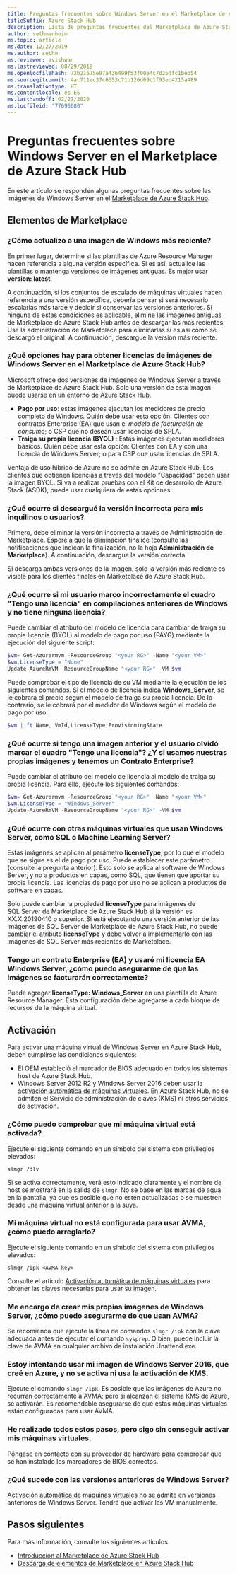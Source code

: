 ```yaml
---
title: Preguntas frecuentes sobre Windows Server en el Marketplace de Azure Stack Hub
titleSuffix: Azure Stack Hub
description: Lista de preguntas frecuentes del Marketplace de Azure Stack Hub para Windows Server.
author: sethmanheim
ms.topic: article
ms.date: 12/27/2019
ms.author: sethm
ms.reviewer: avishwan
ms.lastreviewed: 08/29/2019
ms.openlocfilehash: 72b21675e97a436499f53f00e4c7d25dfc1beb54
ms.sourcegitcommit: 4ac711ec37c6653c71b126d09c1f93ec4215a489
ms.translationtype: HT
ms.contentlocale: es-ES
ms.lasthandoff: 02/27/2020
ms.locfileid: "77696080"
---
```

# <a name="windows-server-in-azure-stack-hub-marketplace-faq"></a>Preguntas frecuentes sobre Windows Server en el Marketplace de Azure Stack Hub

En este artículo se responden algunas preguntas frecuentes sobre las imágenes de Windows Server en el [Marketplace de Azure Stack Hub](azure-stack-marketplace.md).

## <a name="marketplace-items"></a>Elementos de Marketplace

### <a name="how-do-i-update-to-a-newer-windows-image"></a>¿Cómo actualizo a una imagen de Windows más reciente?

En primer lugar, determine si las plantillas de Azure Resource Manager hacen referencia a alguna versión específica. Si es así, actualice las plantillas o mantenga versiones de imágenes antiguas. Es mejor usar **version: latest**.

A continuación, si los conjuntos de escalado de máquinas virtuales hacen referencia a una versión específica, debería pensar si será necesario escalarlas más tarde y decidir si conservar las versiones anteriores. Si ninguna de estas condiciones es aplicable, elimine las imágenes antiguas de Marketplace de Azure Stack Hub antes de descargar las más recientes. Use la administración de Marketplace para eliminarlas si es así cómo se descargó el original. A continuación, descargue la versión más reciente.

### <a name="what-are-the-licensing-options-for-windows-server-marketplace-images-on-azure-stack-hub"></a>¿Qué opciones hay para obtener licencias de imágenes de Windows Server en el Marketplace de Azure Stack Hub?

Microsoft ofrece dos versiones de imágenes de Windows Server a través de Marketplace de Azure Stack Hub. Solo una versión de esta imagen puede usarse en un entorno de Azure Stack Hub.  

- **Pago por uso**: estas imágenes ejecutan los medidores de precio completo de Windows.
   Quién debe usar esta opción: Clientes con contratos Enterprise (EA) que usan el *modelo de facturación de consumo*; o CSP que no desean usar licencias de SPLA.
- **Traiga su propia licencia (BYOL)** : Estas imágenes ejecutan medidores básicos.
   Quién debe usar esta opción: Clientes con EA y con una licencia de Windows Server; o para CSP que usan licencias de SPLA.

Ventaja de uso híbrido de Azure no se admite en Azure Stack Hub. Los clientes que obtienen licencias a través del modelo "Capacidad" deben usar la imagen BYOL. Si va a realizar pruebas con el Kit de desarrollo de Azure Stack (ASDK), puede usar cualquiera de estas opciones.

### <a name="what-if-i-downloaded-the-wrong-version-to-offer-my-tenantsusers"></a>¿Qué ocurre si descargué la versión incorrecta para mis inquilinos o usuarios?

Primero, debe eliminar la versión incorrecta a través de Administración de Marketplace. Espere a que la eliminación finalice (consulte las notificaciones que indican la finalización, no la hoja **Administración de Marketplace**). A continuación, descargue la versión correcta.

Si descarga ambas versiones de la imagen, solo la versión más reciente es visible para los clientes finales en Marketplace de Azure Stack Hub.

### <a name="what-if-my-user-incorrectly-checked-the-i-have-a-license-box-in-previous-windows-builds-and-they-dont-have-a-license"></a>¿Qué ocurre si mi usuario marco incorrectamente el cuadro "Tengo una licencia" en compilaciones anteriores de Windows y no tiene ninguna licencia?

Puede cambiar el atributo del modelo de licencia para cambiar de traiga su propia licencia (BYOL) al modelo de pago por uso (PAYG) mediante la ejecución del siguiente script:

```powershell
$vm= Get-Azurermvm -ResourceGroup "<your RG>" -Name "<your VM>"
$vm.LicenseType = "None"
Update-AzureRmVM -ResourceGroupName "<your RG>" -VM $vm
```

Puede comprobar el tipo de licencia de su VM mediante la ejecución de los siguientes comandos. Si el modelo de licencia indica **Windows_Server**, se le cobrará el precio según el modelo de traiga su propia licencia. De lo contrario, se le cobrará por el medidor de Windows según el modelo de pago por uso:

```powershell
$vm | ft Name, VmId,LicenseType,ProvisioningState
```

### <a name="what-if-i-have-an-older-image-and-my-user-forgot-to-check-the-i-have-a-license-box-or-we-use-our-own-images-and-we-do-have-enterprise-agreement-entitlement"></a>¿Qué ocurre si tengo una imagen anterior y el usuario olvidó marcar el cuadro "Tengo una licencia"? ¿Y si usamos nuestras propias imágenes y tenemos un Contrato Enterprise?

Puede cambiar el atributo del modelo de licencia al modelo de traiga su propia licencia. Para ello, ejecute los siguientes comandos:

```powershell
$vm= Get-Azurermvm -ResourceGroup "<your RG>" -Name "<your VM>"
$vm.LicenseType = "Windows_Server"
Update-AzureRmVM -ResourceGroupName "<your RG>" -VM $vm
```

### <a name="what-about-other-vms-that-use-windows-server-such-as-sql-or-machine-learning-server"></a>¿Qué ocurre con otras máquinas virtuales que usan Windows Server, como SQL o Machine Learning Server?

Estas imágenes se aplican al parámetro **licenseType**, por lo que el modelo que se sigue es el de pago por uso. Puede establecer este parámetro (consulte la pregunta anterior). Esto solo se aplica al software de Windows Server, y no a productos en capas, como SQL, que tienen que aportar su propia licencia. Las licencias de pago por uso no se aplican a productos de software en capas.

Solo puede cambiar la propiedad **licenseType** para imágenes de SQL Server de Marketplace de Azure Stack Hub si la versión es XX.X.20190410 o superior. Si está ejecutando una versión anterior de las imágenes de SQL Server de Marketplace de Azure Stack Hub, no puede cambiar el atributo **licenseType** y debe volver a implementarlo con las imágenes de SQL Server más recientes de Marketplace.

### <a name="i-have-an-enterprise-agreement-ea-and-will-be-using-my-ea-windows-server-license-how-do-i-make-sure-images-are-billed-correctly"></a>Tengo un contrato Enterprise (EA) y usaré mi licencia EA Windows Server, ¿cómo puedo asegurarme de que las imágenes se facturarán correctamente?

Puede agregar **licenseType: Windows_Server** en una plantilla de Azure Resource Manager. Esta configuración debe agregarse a cada bloque de recursos de la máquina virtual.

## <a name="activation"></a>Activación

Para activar una máquina virtual de Windows Server en Azure Stack Hub, deben cumplirse las condiciones siguientes:

- El OEM estableció el marcador de BIOS adecuado en todos los sistemas host de Azure Stack Hub.
- Windows Server 2012 R2 y Windows Server 2016 deben usar la [activación automática de máquinas virtuales](/previous-versions/windows/it-pro/windows-server-2012-R2-and-2012/dn303421(v=ws.11)). En Azure Stack Hub, no se admiten el Servicio de administración de claves (KMS) ni otros servicios de activación.

### <a name="how-can-i-verify-that-my-vm-is-activated"></a>¿Cómo puedo comprobar que mi máquina virtual está activada?

Ejecute el siguiente comando en un símbolo del sistema con privilegios elevados:

```shell
slmgr /dlv
```

Si se activa correctamente, verá esto indicado claramente y el nombre de host se mostrará en la salida de `slmgr`. No se base en las marcas de agua en la pantalla, ya que es posible que no estén actualizadas o se muestren desde una máquina virtual anterior a la suya.

### <a name="my-vm-isnt-set-up-to-use-avma-how-can-i-fix-it"></a>Mi máquina virtual no está configurada para usar AVMA, ¿cómo puedo arreglarlo?

Ejecute el siguiente comando en un símbolo del sistema con privilegios elevados:

```shell
slmgr /ipk <AVMA key>
```

Consulte el artículo [Activación automática de máquinas virtuales](/previous-versions/windows/it-pro/windows-server-2012-R2-and-2012/dn303421(v=ws.11)) para obtener las claves necesarias para usar su imagen.

### <a name="i-create-my-own-windows-server-images-how-can-i-make-sure-they-use-avma"></a>Me encargo de crear mis propias imágenes de Windows Server, ¿cómo puedo asegurarme de que usan AVMA?

Se recomienda que ejecute la línea de comandos `slmgr /ipk` con la clave adecuada antes de ejecutar el comando `sysprep`. O bien, puede incluir la clave de AVMA en cualquier archivo de instalación Unattend.exe.

### <a name="i-am-trying-to-use-my-windows-server-2016-image-created-on-azure-and-its-not-activating-or-using-kms-activation"></a>Estoy intentando usar mi imagen de Windows Server 2016, que creé en Azure, y no se activa ni usa la activación de KMS.

Ejecute el comando `slmgr /ipk`. Es posible que las imágenes de Azure no recurran correctamente a AVMA; pero si alcanzan el sistema KMS de Azure, se activarán. Es recomendable asegurarse de que estas máquinas virtuales están configuradas para usar AVMA.

### <a name="i-have-performed-all-of-these-steps-but-my-vms-are-still-not-activating"></a>He realizado todos estos pasos, pero sigo sin conseguir activar mis máquinas virtuales.

Póngase en contacto con su proveedor de hardware para comprobar que se han instalado los marcadores de BIOS correctos.

### <a name="what-about-earlier-versions-of-windows-server"></a>¿Qué sucede con las versiones anteriores de Windows Server?

[Activación automática de máquinas virtuales](/previous-versions/windows/it-pro/windows-server-2012-R2-and-2012/dn303421(v=ws.11)) no se admite en versiones anteriores de Windows Server. Tendrá que activar las VM manualmente.

## <a name="next-steps"></a>Pasos siguientes

Para más información, consulte los siguientes artículos.

- [Introducción al Marketplace de Azure Stack Hub](azure-stack-marketplace.md)
- [Descarga de elementos de Marketplace en Azure Stack Hub](azure-stack-download-azure-marketplace-item.md)
